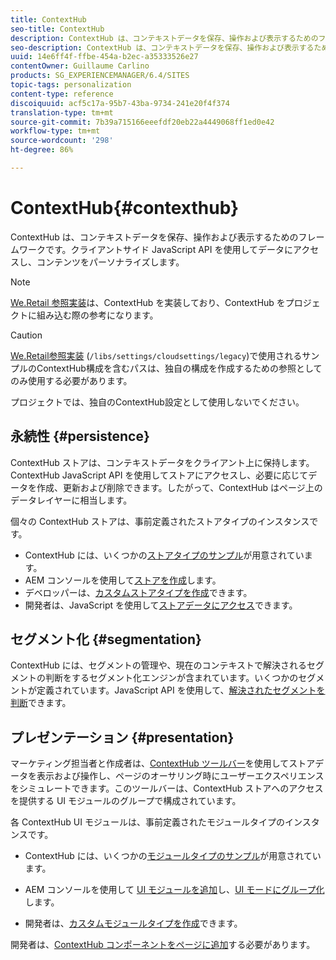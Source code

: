 ```yaml
---
title: ContextHub
seo-title: ContextHub
description: ContextHub は、コンテキストデータを保存、操作および表示するためのフレームワークです。
seo-description: ContextHub は、コンテキストデータを保存、操作および表示するためのフレームワークです。
uuid: 14e6ff4f-ffbe-454a-b2ec-a35333526e27
contentOwner: Guillaume Carlino
products: SG_EXPERIENCEMANAGER/6.4/SITES
topic-tags: personalization
content-type: reference
discoiquuid: acf5c17a-95b7-43ba-9734-241e20f4f374
translation-type: tm+mt
source-git-commit: 7b39a715166eeefdf20eb22a4449068ff1ed0e42
workflow-type: tm+mt
source-wordcount: '298'
ht-degree: 86%

---
```



# ContextHub{#contexthub}

ContextHub は、コンテキストデータを保存、操作および表示するためのフレームワークです。クライアントサイド JavaScript API を使用してデータにアクセスし、コンテンツをパーソナライズします。

>[!NOTE]
>
>[We.Retail 参照実装](/help/sites-developing/we-retail.md)は、ContextHub を実装しており、ContextHub をプロジェクトに組み込む際の参考になります。

>[!CAUTION]
>
>[We.Retail参照実装](/help/sites-developing/we-retail.md) (`/libs/settings/cloudsettings/legacy`)で使用されるサンプルのContextHub構成を含むパスは、独自の構成を作成するための参照としてのみ使用する必要があります。
>
>プロジェクトでは、独自のContextHub設定として使用しないでください。

## 永続性 {#persistence}

ContextHub ストアは、コンテキストデータをクライアント上に保持します。ContextHub JavaScript API を使用してストアにアクセスし、必要に応じてデータを作成、更新および削除できます。したがって、ContextHub はページ上のデータレイヤーに相当します。

個々の ContextHub ストアは、事前定義されたストアタイプのインスタンスです。

* ContextHub には、いくつかの[ストアタイプのサンプル](/help/sites-developing/ch-samplestores.md)が用意されています。
* AEM コンソールを使用して[ストアを作成](/help/sites-administering/contexthub-config.md#creating-a-contexthub-store)します。
* デベロッパーは、[カスタムストアタイプを作成](/help/sites-developing/ch-extend.md#creating-custom-store-candidates)できます。
* 開発者は、JavaScript を使用して[ストアデータにアクセス](/help/sites-developing/ch-adding.md#interacting-with-contexthub-stores)できます。

## セグメント化  {#segmentation}

ContextHub には、セグメントの管理や、現在のコンテキストで解決されるセグメントの判断をするセグメント化エンジンが含まれています。いくつかのセグメントが定義されています。JavaScript API を使用して、[解決されたセグメントを判断](/help/sites-developing/ch-adding.md#determining-resolved-contexthub-segments)できます。

## プレゼンテーション {#presentation}

マーケティング担当者と作成者は、[ContextHub ツールバー](/help/sites-authoring/ch-previewing.md)を使用してストアデータを表示および操作し、ページのオーサリング時にユーザーエクスペリエンスをシミュレートできます。このツールバーは、ContextHub ストアへのアクセスを提供する UI モジュールのグループで構成されています。

各 ContextHub UI モジュールは、事前定義されたモジュールタイプのインスタンスです。

* ContextHub には、いくつかの[モジュールタイプのサンプル](/help/sites-developing/ch-samplemodules.md)が用意されています。
* AEM コンソールを使用して [UI モジュールを追加](/help/sites-administering/contexthub-config.md#adding-a-ui-module)し、[UI モードにグループ化](/help/sites-administering/contexthub-config.md#adding-a-ui-mode)します。

* 開発者は、[カスタムモジュールタイプを作成](/help/sites-developing/ch-extend.md#creating-contexthub-ui-module-types)できます。

開発者は、[ContextHub コンポーネントをページに追加](/help/sites-developing/ch-adding.md)する必要があります。
